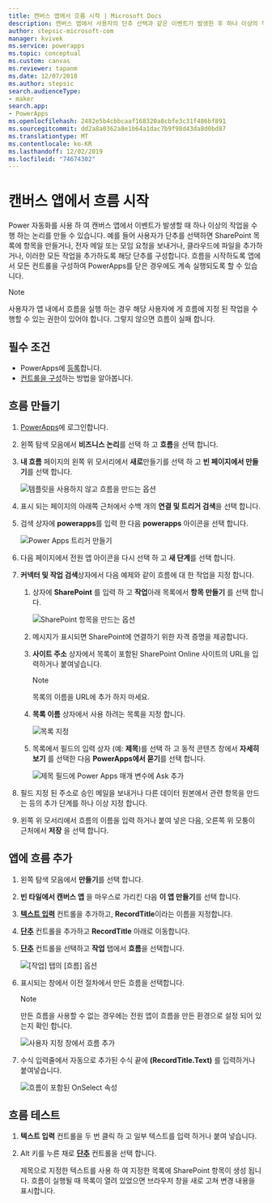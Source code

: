 ```yaml
---
title: 캔버스 앱에서 흐름 시작 | Microsoft Docs
description: 캔버스 앱에서 사용자의 단추 선택과 같은 이벤트가 발생한 후 하나 이상의 작업을 수행하는 흐름을 만듭니다.
author: stepsic-microsoft-com
manager: kvivek
ms.service: powerapps
ms.topic: conceptual
ms.custom: canvas
ms.reviewer: tapanm
ms.date: 12/07/2018
ms.author: stepsic
search.audienceType:
- maker
search.app:
- PowerApps
ms.openlocfilehash: 2482e5b4cbbcaaf168320a8cbfe3c31f486bf891
ms.sourcegitcommit: dd2a8a0362a8e1b64a1dac7b9f98d43da8d0bd87
ms.translationtype: MT
ms.contentlocale: ko-KR
ms.lasthandoff: 12/02/2019
ms.locfileid: "74674302"
---
```

# <a name="start-a-flow-in-a-canvas-app"></a>캔버스 앱에서 흐름 시작

Power 자동화를 사용 하 여 캔버스 앱에서 이벤트가 발생할 때 하나 이상의 작업을 수행 하는 논리를 만들 수 있습니다. 예를 들어 사용자가 단추를 선택하면 SharePoint 목록에 항목을 만들거나, 전자 메일 또는 모임 요청을 보내거나, 클라우드에 파일을 추가하거나, 이러한 모든 작업을 추가하도록 해당 단추를 구성합니다. 흐름을 시작하도록 앱에서 모든 컨트롤을 구성하여 PowerApps를 닫은 경우에도 계속 실행되도록 할 수 있습니다.

> [!NOTE]
> 사용자가 앱 내에서 흐름을 실행 하는 경우 해당 사용자에 게 흐름에 지정 된 작업을 수행할 수 있는 권한이 있어야 합니다. 그렇지 않으면 흐름이 실패 합니다.

## <a name="prerequisites"></a>필수 조건

- PowerApps에 [등록](../signup-for-powerapps.md)합니다.
- [컨트롤을 구성](add-configure-controls.md)하는 방법을 알아봅니다.

## <a name="create-a-flow"></a>흐름 만들기

1. [PowerApps](https://make.powerapps.com?utm_source=padocs&utm_medium=linkinadoc&utm_campaign=referralsfromdoc)에 로그인합니다.

1. 왼쪽 탐색 모음에서 **비즈니스 논리**를 선택 하 고 **흐름**을 선택 합니다.

1. **내 흐름** 페이지의 왼쪽 위 모서리에서 **새로**만들기를 선택 하 고 **빈 페이지에서 만들기**를 선택 합니다.

    ![템플릿을 사용하지 않고 흐름을 만드는 옵션](./media/using-logic-flows/create-from-blank.png)

1. 표시 되는 페이지의 아래쪽 근처에서 수백 개의 **연결 및 트리거 검색**을 선택 합니다.

1. 검색 상자에 **powerapps**를 입력 한 다음 **powerapps** 아이콘을 선택 합니다.

    ![Power Apps 트리거 만들기](./media/using-logic-flows/set-trigger.png)
    
1. 다음 페이지에서 전원 앱 아이콘을 다시 선택 하 고 **새 단계**를 선택 합니다.

1. **커넥터 및 작업 검색**상자에서 다음 예제와 같이 흐름에 대 한 작업을 지정 합니다.

   1. 상자에 **SharePoint** 를 입력 하 고 **작업**아래 목록에서 **항목 만들기** 를 선택 합니다.

       ![SharePoint 항목을 만드는 옵션](./media/using-logic-flows/create-sharepoint-item.png)

   1. 메시지가 표시되면 SharePoint에 연결하기 위한 자격 증명을 제공합니다.

   1. **사이트 주소** 상자에서 목록이 포함된 SharePoint Online 사이트의 URL을 입력하거나 붙여넣습니다.

       > [!NOTE]
       > 목록의 이름을 URL에 추가 하지 마세요.

   1. **목록 이름** 상자에서 사용 하려는 목록을 지정 합니다.
   
       ![목록 지정](./media/using-logic-flows/list-fields.png)

   1. 목록에서 필드의 입력 상자 (예: **제목**)를 선택 하 고 동적 콘텐츠 창에서 **자세히 보기** 를 선택한 다음 **PowerApps에서 묻기**를 선택 합니다. 

       ![제목 필드에 Power Apps 매개 변수에 Ask 추가](./media/using-logic-flows/ask-in-powerapps.png)

1. 필드 지정 된 주소로 승인 메일을 보내거나 다른 데이터 원본에서 관련 항목을 만드는 등의 추가 단계를 하나 이상 지정 합니다.

1. 왼쪽 위 모서리에서 흐름의 이름을 입력 하거나 붙여 넣은 다음, 오른쪽 위 모퉁이 근처에서 **저장** 을 선택 합니다.

## <a name="add-a-flow-to-an-app"></a>앱에 흐름 추가
1. 왼쪽 탐색 모음에서 **만들기**를 선택 합니다.

1. **빈 타일에서 캔버스 앱** 을 마우스로 가리킨 다음 **이 앱 만들기**를 선택 합니다.

1. **[텍스트 입력](controls/control-text-input.md)** 컨트롤을 추가하고, **RecordTitle**이라는 이름을 지정합니다.

1. **[단추](controls/control-button.md)** 컨트롤을 추가하고 **RecordTitle** 아래로 이동합니다.

1. **[단추](controls/control-button.md)** 컨트롤을 선택하고 **작업** 탭에서 **흐름**을 선택합니다.

    ![[작업] 탭의 [흐름] 옵션](./media/using-logic-flows/action-tab.png)

1. 표시되는 창에서 이전 절차에서 만든 흐름을 선택합니다.

    > [!NOTE]
   > 만든 흐름을 사용할 수 없는 경우에는 전원 앱이 흐름을 만든 환경으로 설정 되어 있는지 확인 합니다.

    ![사용자 지정 창에서 흐름 추가](./media/using-logic-flows/add-flow-from-pane.png)

1. 수식 입력줄에서 자동으로 추가된 수식 끝에 **(RecordTitle.Text)** 를 입력하거나 붙여넣습니다.

    ![흐름이 포함된 OnSelect 속성](./media/using-logic-flows/onselect-with-flow.png)

## <a name="test-the-flow"></a>흐름 테스트
1. **텍스트 입력** 컨트롤을 두 번 클릭 하 고 일부 텍스트를 입력 하거나 붙여 넣습니다.

1. Alt 키를 누른 채로 **[단추](controls/control-button.md)** 컨트롤을 선택 합니다.

    제목으로 지정한 텍스트를 사용 하 여 지정한 목록에 SharePoint 항목이 생성 됩니다. 흐름이 실행될 때 목록이 열려 있었으면 브라우저 창을 새로 고쳐 변경 내용을 표시합니다.
